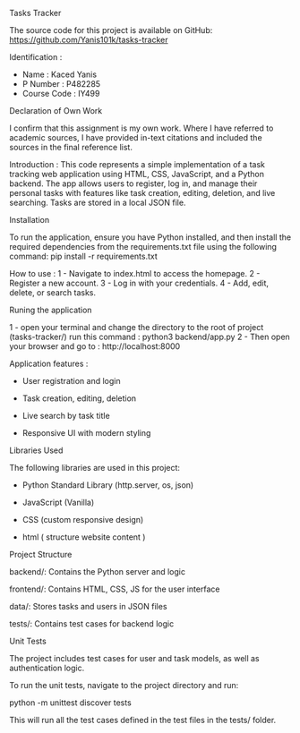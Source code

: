 Tasks Tracker

The source code for this project is available on GitHub: https://github.com/Yanis101k/tasks-tracker

 Identification : 
  - Name : Kaced Yanis 
  - P Number : P482285
  - Course Code : IY499

 Declaration of Own Work

  I confirm that this assignment is my own work.
  Where I have referred to academic sources, I have provided in-text citations and included the sources in the final reference list.
 
 Introduction : 
  This code represents a simple implementation of a task tracking web application using HTML, CSS, JavaScript, and a Python backend.
  The app allows users to register, log in, and manage their personal tasks with features like task creation, editing, deletion, and live searching. 
  Tasks are stored in a local JSON file.
 
 Installation

  To run the application, ensure you have Python installed, and then install the required dependencies from the requirements.txt file using the following command:
  pip install -r requirements.txt
 
 How to use : 
  1 - Navigate to index.html to access the homepage.
  2 - Register a new account.
  3 - Log in with your credentials.
  4 - Add, edit, delete, or search tasks.
 
 Runing the application
 
 1 - open your terminal and change the directory to the root of project (tasks-tracker/) run this command :
  python3 backend/app.py
 2 - Then open your browser and go to :
  http://localhost:8000

 Application features : 

   - User registration and login

   - Task creation, editing, deletion

   - Live search by task title

   - Responsive UI with modern styling
 
 Libraries Used

 The following libraries are used in this project:

  - Python Standard Library (http.server, os, json)

  - JavaScript (Vanilla)

  - CSS (custom responsive design)
 
  - html ( structure website content ) 

 Project Structure

  backend/: Contains the Python server and logic

  frontend/: Contains HTML, CSS, JS for the user interface

  data/: Stores tasks and users in JSON files

  tests/: Contains test cases for backend logic

 Unit Tests

  The project includes test cases for user and task models, as well as authentication logic.

  To run the unit tests, navigate to the project directory and run:

  python -m unittest discover tests

  This will run all the test cases defined in the test files in the tests/ folder.
